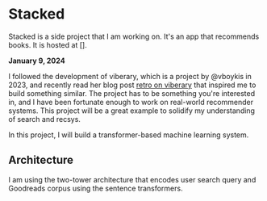 # Stacked

Stacked is a side project that I am working on. It's an app that recommends books. It is hosted at [].

**January 9, 2024**

I followed the development of viberary, which is a project by @vboykis in 2023, and recently read her blog post [retro on viberary](https://vickiboykis.com/2024/01/05/retro-on-viberary/) that inspired me to build something similar. The project has to be something you're interested in, and I have been fortunate enough to work on real-world recommender systems. This project will be a great example to solidify my understanding of search and recsys. 

In this project, I will build a transformer-based machine learning system. 

## Architecture

I am using the two-tower architecture that encodes user search query and Goodreads corpus using the sentence transformers.
